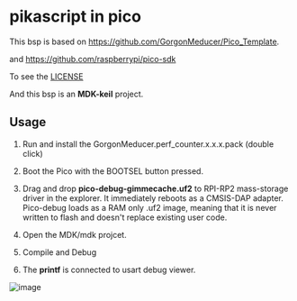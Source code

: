 # pikascript in pico

This bsp is based on https://github.com/GorgonMeducer/Pico_Template.

and https://github.com/raspberrypi/pico-sdk

To see the [LICENSE](../../../../blob/master/bsp/pico/LECENSE)

And this bsp is an  **MDK-keil**  project.

## Usage
1. Run and install the GorgonMeducer.perf_counter.x.x.x.pack (double click)

2. Boot the Pico with the BOOTSEL button pressed.

3. Drag and  drop  **pico-debug-gimmecache.uf2**   to RPI-RP2 mass-storage driver in the explorer. It immediately reboots as a CMSIS-DAP adapter. Pico-debug loads as a RAM only .uf2 image, meaning that it is never written to flash and doesn't replace existing user code.

4. Open the MDK/mdk projcet.

5. Compile and Debug

6. The  **printf** is connected to usart debug viewer.

![image](https://user-images.githubusercontent.com/88232613/148212737-4f4938fa-e895-4549-8901-01d3b594bb4e.png)
